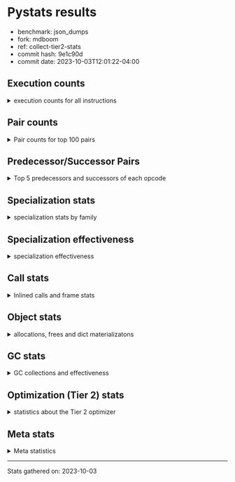
# Pystats results

- benchmark: json_dumps
- fork: mdboom
- ref: collect-tier2-stats
- commit hash: 9e1c90d
- commit date: 2023-10-03T12:01:22-04:00

## Execution counts

<details>
<summary> execution counts for all instructions </summary>

|Name | Count | Self | Cumulative | Miss ratio | 
|---|---:|---:|---:|---:|
| LOAD_FAST | 55,695,560 | 23.4% | 23.4% |  |
| TO_BOOL_BOOL | 19,204,800 | 8.1% | 31.5% |  |
| LOAD_ATTR_INSTANCE_VALUE | 15,363,840 | 6.5% | 37.9% |  |
| POP_JUMP_IF_FALSE | 13,443,420 | 5.6% | 43.5% |  |
| LOAD_GLOBAL_MODULE | 11,523,460 | 4.8% | 48.4% |  |
| LOAD_GLOBAL_BUILTIN | 11,522,940 | 4.8% | 53.2% |  |
| STORE_FAST | 9,603,380 | 4.0% | 57.3% |  |
| LOAD_CONST | 9,602,460 | 4.0% | 61.3% |  |
| POP_JUMP_IF_NOT_NONE | 9,602,400 | 4.0% | 65.3% |  |
| POP_JUMP_IF_TRUE | 7,681,920 | 3.2% | 68.5% |  |
| CALL | 5,763,660 | 2.4% | 71.0% |  |
| RESUME_CHECK | 5,761,980 | 2.4% | 73.4% |  |
| RETURN_VALUE | 5,761,500 | 2.4% | 75.8% |  |
| JUMP_FORWARD | 5,761,440 | 2.4% | 78.2% |  |
| LOAD_ATTR | 3,841,980 | 1.6% | 79.8% |  |
| PUSH_NULL | 3,841,400 | 1.6% | 81.4% |  |
| LOAD_FAST_LOAD_FAST | 3,840,960 | 1.6% | 83.1% |  |
| LOAD_ATTR_NONDESCRIPTOR_WITH_VALUES | 3,840,960 | 1.6% | 84.7% |  |
| LOAD_ATTR_METHOD_WITH_VALUES | 3,840,960 | 1.6% | 86.3% |  |
| CALL_ISINSTANCE | 3,840,960 | 1.6% | 87.9% |  |
| BUILD_TUPLE | 3,840,960 | 1.6% | 89.5% |  |
| ENTER_EXECUTOR | 1,922,720 | 0.8% | 90.3% |  |
| POP_TOP | 1,921,020 | 0.8% | 91.1% |  |
| TO_BOOL | 1,920,960 | 0.8% | 91.9% |  |
| LOAD_ATTR_MODULE | 1,920,580 | 0.8% | 92.7% |  |
| UNARY_NEGATIVE | 1,920,480 | 0.8% | 93.5% |  |
| SET_FUNCTION_ATTRIBUTE | 1,920,480 | 0.8% | 94.4% |  |
| POP_JUMP_IF_NONE | 1,920,480 | 0.8% | 95.2% |  |
| MAKE_FUNCTION | 1,920,480 | 0.8% | 96.0% |  |
| LOAD_ATTR_METHOD_NO_DICT | 1,920,480 | 0.8% | 96.8% |  |
| CALL_PY_EXACT_ARGS | 1,920,480 | 0.8% | 97.6% |  |
| CALL_METHOD_DESCRIPTOR_O | 1,920,480 | 0.8% | 98.4% |  |
| CALL_KW | 1,920,480 | 0.8% | 99.2% |  |
| BUILD_MAP | 1,920,480 | 0.8% | 100.0% |  |
| GET_ITER | 1,020 | 0.0% | 100.0% |  |
| FOR_ITER_RANGE | 700 | 0.0% | 100.0% |  |
| UNPACK_SEQUENCE_TWO_TUPLE | 480 | 0.0% | 100.0% |  |
| STORE_FAST_STORE_FAST | 480 | 0.0% | 100.0% |  |
| RETURN_CONST | 480 | 0.0% | 100.0% |  |
| INTERPRETER_EXIT | 480 | 0.0% | 100.0% |  |
| FOR_ITER_LIST | 480 | 0.0% | 100.0% |  |
| JUMP_BACKWARD | 180 | 0.0% | 100.0% |  |
| LOAD_DEREF | 120 | 0.0% | 100.0% |  |
| LOAD_GLOBAL | 80 | 0.0% | 100.0% |  |
| NOP | 60 | 0.0% | 100.0% |  |
| COPY_FREE_VARS | 60 | 0.0% | 100.0% |  |
| COMPARE_OP_INT | 60 | 0.0% | 100.0% |  |
| CALL_FUNCTION_EX | 60 | 0.0% | 100.0% |  |
| CALL_BUILTIN_CLASS | 60 | 0.0% | 100.0% |  |
| BINARY_OP_SUBTRACT_FLOAT | 60 | 0.0% | 100.0% |  |
| COMPARE_OP | 20 | 0.0% | 100.0% |  |
| BINARY_OP | 20 | 0.0% | 100.0% |  |


</details>

## Pair counts

<details>
<summary> Pair counts for top 100 pairs </summary>

|Pair | Count | Self | Cumulative | 
|---|---:|---:|---:|
| TO_BOOL_BOOL POP_JUMP_IF_FALSE | 13,443,360 | 5.6% | 5.6% |
| LOAD_FAST LOAD_ATTR_INSTANCE_VALUE | 13,443,360 | 5.6% | 11.3% |
| LOAD_FAST TO_BOOL_BOOL | 11,522,880 | 4.8% | 16.1% |
| POP_JUMP_IF_NOT_NONE LOAD_FAST | 7,681,920 | 3.2% | 19.4% |
| POP_JUMP_IF_FALSE LOAD_FAST | 7,681,920 | 3.2% | 22.6% |
| LOAD_FAST POP_JUMP_IF_NOT_NONE | 7,681,920 | 3.2% | 25.8% |
| TO_BOOL_BOOL POP_JUMP_IF_TRUE | 5,761,440 | 2.4% | 28.2% |
| STORE_FAST JUMP_FORWARD | 5,761,440 | 2.4% | 30.6% |
| LOAD_ATTR_INSTANCE_VALUE LOAD_FAST | 5,761,440 | 2.4% | 33.1% |
| JUMP_FORWARD LOAD_FAST | 5,761,440 | 2.4% | 35.5% |
| RESUME_CHECK LOAD_FAST | 3,841,440 | 1.6% | 37.1% |
| PUSH_NULL LOAD_FAST | 3,841,020 | 1.6% | 38.7% |
| LOAD_GLOBAL_BUILTIN LOAD_FAST | 3,841,020 | 1.6% | 40.3% |
| LOAD_FAST LOAD_CONST | 3,841,020 | 1.6% | 41.9% |
| POP_JUMP_IF_TRUE LOAD_FAST | 3,840,960 | 1.6% | 43.5% |
| POP_JUMP_IF_FALSE LOAD_GLOBAL_MODULE | 3,840,960 | 1.6% | 45.2% |
| LOAD_FAST LOAD_GLOBAL_BUILTIN | 3,840,960 | 1.6% | 46.8% |
| LOAD_FAST LOAD_ATTR_NONDESCRIPTOR_WITH_VALUES | 3,840,960 | 1.6% | 48.4% |
| LOAD_ATTR_NONDESCRIPTOR_WITH_VALUES LOAD_FAST | 3,840,960 | 1.6% | 50.0% |
| LOAD_ATTR_METHOD_WITH_VALUES LOAD_FAST | 3,840,960 | 1.6% | 51.6% |
| LOAD_ATTR_INSTANCE_VALUE TO_BOOL_BOOL | 3,840,960 | 1.6% | 53.2% |
| CALL_ISINSTANCE TO_BOOL_BOOL | 3,840,960 | 1.6% | 54.8% |
| STORE_FAST LOAD_FAST | 1,920,920 | 0.8% | 55.6% |
| LOAD_FAST PUSH_NULL | 1,920,800 | 0.8% | 56.4% |
| POP_TOP ENTER_EXECUTOR | 1,920,780 | 0.8% | 57.3% |
| CALL STORE_FAST | 1,920,540 | 0.8% | 58.1% |
| LOAD_ATTR_MODULE PUSH_NULL | 1,920,520 | 0.8% | 58.9% |
| LOAD_FAST CALL | 1,920,500 | 0.8% | 59.7% |
| UNARY_NEGATIVE BUILD_TUPLE | 1,920,480 | 0.8% | 60.5% |
| TO_BOOL POP_JUMP_IF_TRUE | 1,920,480 | 0.8% | 61.3% |
| STORE_FAST LOAD_GLOBAL_BUILTIN | 1,920,480 | 0.8% | 62.1% |
| SET_FUNCTION_ATTRIBUTE STORE_FAST | 1,920,480 | 0.8% | 62.9% |
| RETURN_VALUE STORE_FAST | 1,920,480 | 0.8% | 63.7% |
| RETURN_VALUE RETURN_VALUE | 1,920,480 | 0.8% | 64.5% |
| RETURN_VALUE POP_TOP | 1,920,480 | 0.8% | 65.3% |
| RESUME_CHECK LOAD_GLOBAL_BUILTIN | 1,920,480 | 0.8% | 66.1% |
| POP_JUMP_IF_TRUE LOAD_GLOBAL_MODULE | 1,920,480 | 0.8% | 66.9% |
| POP_JUMP_IF_TRUE LOAD_CONST | 1,920,480 | 0.8% | 67.7% |
| POP_JUMP_IF_NOT_NONE LOAD_GLOBAL_MODULE | 1,920,480 | 0.8% | 68.5% |
| POP_JUMP_IF_NONE LOAD_FAST | 1,920,480 | 0.8% | 69.4% |
| POP_JUMP_IF_FALSE BUILD_MAP | 1,920,480 | 0.8% | 70.2% |
| MAKE_FUNCTION SET_FUNCTION_ATTRIBUTE | 1,920,480 | 0.8% | 71.0% |
| LOAD_GLOBAL_MODULE UNARY_NEGATIVE | 1,920,480 | 0.8% | 71.8% |
| LOAD_GLOBAL_MODULE STORE_FAST | 1,920,480 | 0.8% | 72.6% |
| LOAD_GLOBAL_MODULE POP_JUMP_IF_NONE | 1,920,480 | 0.8% | 73.4% |
| LOAD_GLOBAL_MODULE LOAD_GLOBAL_MODULE | 1,920,480 | 0.8% | 74.2% |
| LOAD_GLOBAL_MODULE LOAD_FAST_LOAD_FAST | 1,920,480 | 0.8% | 75.0% |
| LOAD_GLOBAL_MODULE LOAD_ATTR_METHOD_WITH_VALUES | 1,920,480 | 0.8% | 75.8% |
| LOAD_GLOBAL_BUILTIN LOAD_GLOBAL_BUILTIN | 1,920,480 | 0.8% | 76.6% |
| LOAD_GLOBAL_BUILTIN LOAD_ATTR | 1,920,480 | 0.8% | 77.4% |
| LOAD_GLOBAL_BUILTIN CALL_ISINSTANCE | 1,920,480 | 0.8% | 78.2% |
| LOAD_GLOBAL_BUILTIN BUILD_TUPLE | 1,920,480 | 0.8% | 79.0% |
| LOAD_FAST_LOAD_FAST LOAD_ATTR_INSTANCE_VALUE | 1,920,480 | 0.8% | 79.8% |
| LOAD_FAST_LOAD_FAST LOAD_ATTR | 1,920,480 | 0.8% | 80.6% |
| LOAD_FAST TO_BOOL | 1,920,480 | 0.8% | 81.4% |
| LOAD_FAST LOAD_ATTR_METHOD_WITH_VALUES | 1,920,480 | 0.8% | 82.3% |
| LOAD_FAST CALL_PY_EXACT_ARGS | 1,920,480 | 0.8% | 83.1% |
| LOAD_FAST CALL_METHOD_DESCRIPTOR_O | 1,920,480 | 0.8% | 83.9% |
| LOAD_CONST MAKE_FUNCTION | 1,920,480 | 0.8% | 84.7% |
| LOAD_CONST LOAD_CONST | 1,920,480 | 0.8% | 85.5% |
| LOAD_CONST LOAD_ATTR_METHOD_NO_DICT | 1,920,480 | 0.8% | 86.3% |
| LOAD_CONST CALL_KW | 1,920,480 | 0.8% | 87.1% |
| LOAD_CONST CALL | 1,920,480 | 0.8% | 87.9% |
| LOAD_ATTR_METHOD_NO_DICT LOAD_FAST | 1,920,480 | 0.8% | 88.7% |
| LOAD_ATTR_INSTANCE_VALUE POP_JUMP_IF_NOT_NONE | 1,920,480 | 0.8% | 89.5% |
| LOAD_ATTR_INSTANCE_VALUE LOAD_GLOBAL_BUILTIN | 1,920,480 | 0.8% | 90.3% |
| LOAD_ATTR_INSTANCE_VALUE CALL | 1,920,480 | 0.8% | 91.1% |
| LOAD_ATTR LOAD_GLOBAL_MODULE | 1,920,480 | 0.8% | 91.9% |
| LOAD_ATTR LOAD_FAST_LOAD_FAST | 1,920,480 | 0.8% | 92.7% |
| CALL_PY_EXACT_ARGS RESUME_CHECK | 1,920,480 | 0.8% | 93.5% |
| CALL_METHOD_DESCRIPTOR_O RETURN_VALUE | 1,920,480 | 0.8% | 94.3% |
| CALL_KW RESUME_CHECK | 1,920,480 | 0.8% | 95.2% |
| CALL RETURN_VALUE | 1,920,480 | 0.8% | 96.0% |
| CALL RESUME_CHECK | 1,920,480 | 0.8% | 96.8% |
| BUILD_TUPLE LOAD_CONST | 1,920,480 | 0.8% | 97.6% |
| BUILD_TUPLE CALL_ISINSTANCE | 1,920,480 | 0.8% | 98.4% |
| BUILD_MAP STORE_FAST | 1,920,480 | 0.8% | 99.2% |
| ENTER_EXECUTOR LOAD_ATTR_MODULE | 1,920,000 | 0.8% | 100.0% |
| ENTER_EXECUTOR ENTER_EXECUTOR | 1,920 | 0.0% | 100.0% |
| CALL CALL | 1,540 | 0.0% | 100.0% |
| LOAD_FAST GET_ITER | 1,020 | 0.0% | 100.0% |
| LOAD_ATTR LOAD_ATTR | 960 | 0.0% | 100.0% |
| FOR_ITER_RANGE STORE_FAST | 680 | 0.0% | 100.0% |
| LOAD_GLOBAL_MODULE LOAD_ATTR_MODULE | 540 | 0.0% | 100.0% |
| GET_ITER FOR_ITER_RANGE | 540 | 0.0% | 100.0% |
| CALL POP_TOP | 540 | 0.0% | 100.0% |
| UNPACK_SEQUENCE_TWO_TUPLE STORE_FAST_STORE_FAST | 480 | 0.0% | 100.0% |
| TO_BOOL TO_BOOL | 480 | 0.0% | 100.0% |
| STORE_FAST_STORE_FAST LOAD_FAST | 480 | 0.0% | 100.0% |
| STORE_FAST LOAD_GLOBAL_MODULE | 480 | 0.0% | 100.0% |
| RETURN_CONST INTERPRETER_EXIT | 480 | 0.0% | 100.0% |
| GET_ITER FOR_ITER_LIST | 480 | 0.0% | 100.0% |
| FOR_ITER_LIST UNPACK_SEQUENCE_TWO_TUPLE | 480 | 0.0% | 100.0% |
| ENTER_EXECUTOR RETURN_CONST | 480 | 0.0% | 100.0% |
| CACHE RESUME_CHECK | 480 | 0.0% | 100.0% |
| PUSH_NULL CALL | 380 | 0.0% | 100.0% |
| ENTER_EXECUTOR CALL | 280 | 0.0% | 100.0% |
| POP_TOP JUMP_BACKWARD | 180 | 0.0% | 100.0% |
| JUMP_BACKWARD FOR_ITER_RANGE | 160 | 0.0% | 100.0% |
| STORE_FAST LOAD_DEREF | 60 | 0.0% | 100.0% |


</details>

## Predecessor/Successor Pairs

<details>
<summary> Top 5 predecessors and successors of each opcode </summary>

### CACHE

<details>
<summary> Successors and predecessors for CACHE </summary>

|Predecessors | Count | Percentage | 
|---|---:|---:|

|Successors | Count | Percentage | 
|---|---:|---:|
| RESUME_CHECK | 480 | 100.0% |


</details>

### GET_ITER

<details>
<summary> Successors and predecessors for GET_ITER </summary>

|Predecessors | Count | Percentage | 
|---|---:|---:|
| LOAD_FAST | 1,020 | 100.0% |

|Successors | Count | Percentage | 
|---|---:|---:|
| FOR_ITER_RANGE | 540 | 52.9% |
| FOR_ITER_LIST | 480 | 47.1% |


</details>

### INTERPRETER_EXIT

<details>
<summary> Successors and predecessors for INTERPRETER_EXIT </summary>

|Predecessors | Count | Percentage | 
|---|---:|---:|
| RETURN_CONST | 480 | 100.0% |

|Successors | Count | Percentage | 
|---|---:|---:|


</details>

### MAKE_FUNCTION

<details>
<summary> Successors and predecessors for MAKE_FUNCTION </summary>

|Predecessors | Count | Percentage | 
|---|---:|---:|
| LOAD_CONST | 1,920,480 | 100.0% |

|Successors | Count | Percentage | 
|---|---:|---:|
| SET_FUNCTION_ATTRIBUTE | 1,920,480 | 100.0% |


</details>

### NOP

<details>
<summary> Successors and predecessors for NOP </summary>

|Predecessors | Count | Percentage | 
|---|---:|---:|
| POP_TOP | 60 | 100.0% |

|Successors | Count | Percentage | 
|---|---:|---:|
| LOAD_DEREF | 60 | 100.0% |


</details>

### POP_TOP

<details>
<summary> Successors and predecessors for POP_TOP </summary>

|Predecessors | Count | Percentage | 
|---|---:|---:|
| RETURN_VALUE | 1,920,480 | 100.0% |
| CALL | 540 | 0.0% |

|Successors | Count | Percentage | 
|---|---:|---:|
| ENTER_EXECUTOR | 1,920,780 | 100.0% |
| JUMP_BACKWARD | 180 | 0.0% |
| NOP | 60 | 0.0% |


</details>

### PUSH_NULL

<details>
<summary> Successors and predecessors for PUSH_NULL </summary>

|Predecessors | Count | Percentage | 
|---|---:|---:|
| LOAD_FAST | 1,920,800 | 50.0% |
| LOAD_ATTR_MODULE | 1,920,520 | 50.0% |
| LOAD_DEREF | 60 | 0.0% |
| LOAD_ATTR | 20 | 0.0% |

|Successors | Count | Percentage | 
|---|---:|---:|
| LOAD_FAST | 3,841,020 | 100.0% |
| CALL | 380 | 0.0% |


</details>

### RETURN_VALUE

<details>
<summary> Successors and predecessors for RETURN_VALUE </summary>

|Predecessors | Count | Percentage | 
|---|---:|---:|
| RETURN_VALUE | 1,920,480 | 33.3% |
| CALL_METHOD_DESCRIPTOR_O | 1,920,480 | 33.3% |
| CALL | 1,920,480 | 33.3% |
| LOAD_FAST | 60 | 0.0% |

|Successors | Count | Percentage | 
|---|---:|---:|
| STORE_FAST | 1,920,480 | 33.3% |
| RETURN_VALUE | 1,920,480 | 33.3% |
| POP_TOP | 1,920,480 | 33.3% |
| LOAD_GLOBAL | 40 | 0.0% |
| LOAD_GLOBAL_MODULE | 20 | 0.0% |


</details>

### TO_BOOL

<details>
<summary> Successors and predecessors for TO_BOOL </summary>

|Predecessors | Count | Percentage | 
|---|---:|---:|
| LOAD_FAST | 1,920,480 | 100.0% |
| TO_BOOL | 480 | 0.0% |

|Successors | Count | Percentage | 
|---|---:|---:|
| POP_JUMP_IF_TRUE | 1,920,480 | 100.0% |
| TO_BOOL | 480 | 0.0% |


</details>

### UNARY_NEGATIVE

<details>
<summary> Successors and predecessors for UNARY_NEGATIVE </summary>

|Predecessors | Count | Percentage | 
|---|---:|---:|
| LOAD_GLOBAL_MODULE | 1,920,480 | 100.0% |

|Successors | Count | Percentage | 
|---|---:|---:|
| BUILD_TUPLE | 1,920,480 | 100.0% |


</details>

### BINARY_OP

<details>
<summary> Successors and predecessors for BINARY_OP </summary>

|Predecessors | Count | Percentage | 
|---|---:|---:|
| LOAD_FAST | 20 | 100.0% |

|Successors | Count | Percentage | 
|---|---:|---:|
| BINARY_OP_SUBTRACT_FLOAT | 20 | 100.0% |


</details>

### BUILD_MAP

<details>
<summary> Successors and predecessors for BUILD_MAP </summary>

|Predecessors | Count | Percentage | 
|---|---:|---:|
| POP_JUMP_IF_FALSE | 1,920,480 | 100.0% |

|Successors | Count | Percentage | 
|---|---:|---:|
| STORE_FAST | 1,920,480 | 100.0% |


</details>

### BUILD_TUPLE

<details>
<summary> Successors and predecessors for BUILD_TUPLE </summary>

|Predecessors | Count | Percentage | 
|---|---:|---:|
| UNARY_NEGATIVE | 1,920,480 | 50.0% |
| LOAD_GLOBAL_BUILTIN | 1,920,480 | 50.0% |

|Successors | Count | Percentage | 
|---|---:|---:|
| LOAD_CONST | 1,920,480 | 50.0% |
| CALL_ISINSTANCE | 1,920,480 | 50.0% |


</details>

### CALL

<details>
<summary> Successors and predecessors for CALL </summary>

|Predecessors | Count | Percentage | 
|---|---:|---:|
| LOAD_FAST | 1,920,500 | 33.3% |
| LOAD_CONST | 1,920,480 | 33.3% |
| LOAD_ATTR_INSTANCE_VALUE | 1,920,480 | 33.3% |
| CALL | 1,540 | 0.0% |
| PUSH_NULL | 380 | 0.0% |

|Successors | Count | Percentage | 
|---|---:|---:|
| STORE_FAST | 1,920,540 | 33.3% |
| RETURN_VALUE | 1,920,480 | 33.3% |
| RESUME_CHECK | 1,920,480 | 33.3% |
| CALL | 1,540 | 0.0% |
| POP_TOP | 540 | 0.0% |


</details>

### CALL_FUNCTION_EX

<details>
<summary> Successors and predecessors for CALL_FUNCTION_EX </summary>

|Predecessors | Count | Percentage | 
|---|---:|---:|
| LOAD_FAST | 60 | 100.0% |

|Successors | Count | Percentage | 
|---|---:|---:|
| COPY_FREE_VARS | 60 | 100.0% |


</details>

### CALL_KW

<details>
<summary> Successors and predecessors for CALL_KW </summary>

|Predecessors | Count | Percentage | 
|---|---:|---:|
| LOAD_CONST | 1,920,480 | 100.0% |

|Successors | Count | Percentage | 
|---|---:|---:|
| RESUME_CHECK | 1,920,480 | 100.0% |


</details>

### COMPARE_OP

<details>
<summary> Successors and predecessors for COMPARE_OP </summary>

|Predecessors | Count | Percentage | 
|---|---:|---:|
| LOAD_CONST | 20 | 100.0% |

|Successors | Count | Percentage | 
|---|---:|---:|
| COMPARE_OP_INT | 20 | 100.0% |


</details>

### COPY_FREE_VARS

<details>
<summary> Successors and predecessors for COPY_FREE_VARS </summary>

|Predecessors | Count | Percentage | 
|---|---:|---:|
| CALL_FUNCTION_EX | 60 | 100.0% |

|Successors | Count | Percentage | 
|---|---:|---:|
| RESUME_CHECK | 60 | 100.0% |


</details>

### ENTER_EXECUTOR

<details>
<summary> Successors and predecessors for ENTER_EXECUTOR </summary>

|Predecessors | Count | Percentage | 
|---|---:|---:|
| POP_TOP | 1,920,780 | 99.9% |
| ENTER_EXECUTOR | 1,920 | 0.1% |
| JUMP_BACKWARD | 20 | 0.0% |

|Successors | Count | Percentage | 
|---|---:|---:|
| LOAD_ATTR_MODULE | 1,920,000 | 99.9% |
| ENTER_EXECUTOR | 1,920 | 0.1% |
| RETURN_CONST | 480 | 0.0% |
| CALL | 280 | 0.0% |
| LOAD_FAST | 40 | 0.0% |


</details>

### JUMP_BACKWARD

<details>
<summary> Successors and predecessors for JUMP_BACKWARD </summary>

|Predecessors | Count | Percentage | 
|---|---:|---:|
| POP_TOP | 180 | 100.0% |

|Successors | Count | Percentage | 
|---|---:|---:|
| FOR_ITER_RANGE | 160 | 88.9% |
| ENTER_EXECUTOR | 20 | 11.1% |


</details>

### JUMP_FORWARD

<details>
<summary> Successors and predecessors for JUMP_FORWARD </summary>

|Predecessors | Count | Percentage | 
|---|---:|---:|
| STORE_FAST | 5,761,440 | 100.0% |

|Successors | Count | Percentage | 
|---|---:|---:|
| LOAD_FAST | 5,761,440 | 100.0% |


</details>

### LOAD_ATTR

<details>
<summary> Successors and predecessors for LOAD_ATTR </summary>

|Predecessors | Count | Percentage | 
|---|---:|---:|
| LOAD_GLOBAL_BUILTIN | 1,920,480 | 50.0% |
| LOAD_FAST_LOAD_FAST | 1,920,480 | 50.0% |
| LOAD_ATTR | 960 | 0.0% |
| LOAD_GLOBAL_MODULE | 40 | 0.0% |
| LOAD_GLOBAL | 20 | 0.0% |

|Successors | Count | Percentage | 
|---|---:|---:|
| LOAD_GLOBAL_MODULE | 1,920,480 | 50.0% |
| LOAD_FAST_LOAD_FAST | 1,920,480 | 50.0% |
| LOAD_ATTR | 960 | 0.0% |
| LOAD_ATTR_MODULE | 40 | 0.0% |
| PUSH_NULL | 20 | 0.0% |


</details>

### LOAD_CONST

<details>
<summary> Successors and predecessors for LOAD_CONST </summary>

|Predecessors | Count | Percentage | 
|---|---:|---:|
| LOAD_FAST | 3,841,020 | 40.0% |
| POP_JUMP_IF_TRUE | 1,920,480 | 20.0% |
| LOAD_CONST | 1,920,480 | 20.0% |
| BUILD_TUPLE | 1,920,480 | 20.0% |

|Successors | Count | Percentage | 
|---|---:|---:|
| MAKE_FUNCTION | 1,920,480 | 20.0% |
| LOAD_CONST | 1,920,480 | 20.0% |
| LOAD_ATTR_METHOD_NO_DICT | 1,920,480 | 20.0% |
| CALL_KW | 1,920,480 | 20.0% |
| CALL | 1,920,480 | 20.0% |


</details>

### LOAD_DEREF

<details>
<summary> Successors and predecessors for LOAD_DEREF </summary>

|Predecessors | Count | Percentage | 
|---|---:|---:|
| STORE_FAST | 60 | 50.0% |
| NOP | 60 | 50.0% |

|Successors | Count | Percentage | 
|---|---:|---:|
| STORE_FAST | 60 | 50.0% |
| PUSH_NULL | 60 | 50.0% |


</details>

### LOAD_FAST

<details>
<summary> Successors and predecessors for LOAD_FAST </summary>

|Predecessors | Count | Percentage | 
|---|---:|---:|
| POP_JUMP_IF_NOT_NONE | 7,681,920 | 13.8% |
| POP_JUMP_IF_FALSE | 7,681,920 | 13.8% |
| LOAD_ATTR_INSTANCE_VALUE | 5,761,440 | 10.3% |
| JUMP_FORWARD | 5,761,440 | 10.3% |
| RESUME_CHECK | 3,841,440 | 6.9% |

|Successors | Count | Percentage | 
|---|---:|---:|
| LOAD_ATTR_INSTANCE_VALUE | 13,443,360 | 24.1% |
| TO_BOOL_BOOL | 11,522,880 | 20.7% |
| POP_JUMP_IF_NOT_NONE | 7,681,920 | 13.8% |
| LOAD_CONST | 3,841,020 | 6.9% |
| LOAD_GLOBAL_BUILTIN | 3,840,960 | 6.9% |


</details>

### LOAD_FAST_LOAD_FAST

<details>
<summary> Successors and predecessors for LOAD_FAST_LOAD_FAST </summary>

|Predecessors | Count | Percentage | 
|---|---:|---:|
| LOAD_GLOBAL_MODULE | 1,920,480 | 50.0% |
| LOAD_ATTR | 1,920,480 | 50.0% |

|Successors | Count | Percentage | 
|---|---:|---:|
| LOAD_ATTR_INSTANCE_VALUE | 1,920,480 | 50.0% |
| LOAD_ATTR | 1,920,480 | 50.0% |


</details>

### LOAD_GLOBAL

<details>
<summary> Successors and predecessors for LOAD_GLOBAL </summary>

|Predecessors | Count | Percentage | 
|---|---:|---:|
| RETURN_VALUE | 40 | 50.0% |
| RESUME_CHECK | 20 | 25.0% |
| POP_JUMP_IF_FALSE | 20 | 25.0% |

|Successors | Count | Percentage | 
|---|---:|---:|
| LOAD_GLOBAL_MODULE | 40 | 50.0% |
| LOAD_GLOBAL_BUILTIN | 20 | 25.0% |
| LOAD_ATTR | 20 | 25.0% |


</details>

### POP_JUMP_IF_FALSE

<details>
<summary> Successors and predecessors for POP_JUMP_IF_FALSE </summary>

|Predecessors | Count | Percentage | 
|---|---:|---:|
| TO_BOOL_BOOL | 13,443,360 | 100.0% |
| COMPARE_OP_INT | 60 | 0.0% |

|Successors | Count | Percentage | 
|---|---:|---:|
| LOAD_FAST | 7,681,920 | 57.1% |
| LOAD_GLOBAL_MODULE | 3,840,960 | 28.6% |
| BUILD_MAP | 1,920,480 | 14.3% |
| LOAD_GLOBAL_BUILTIN | 40 | 0.0% |
| LOAD_GLOBAL | 20 | 0.0% |


</details>

### POP_JUMP_IF_NONE

<details>
<summary> Successors and predecessors for POP_JUMP_IF_NONE </summary>

|Predecessors | Count | Percentage | 
|---|---:|---:|
| LOAD_GLOBAL_MODULE | 1,920,480 | 100.0% |

|Successors | Count | Percentage | 
|---|---:|---:|
| LOAD_FAST | 1,920,480 | 100.0% |


</details>

### POP_JUMP_IF_NOT_NONE

<details>
<summary> Successors and predecessors for POP_JUMP_IF_NOT_NONE </summary>

|Predecessors | Count | Percentage | 
|---|---:|---:|
| LOAD_FAST | 7,681,920 | 80.0% |
| LOAD_ATTR_INSTANCE_VALUE | 1,920,480 | 20.0% |

|Successors | Count | Percentage | 
|---|---:|---:|
| LOAD_FAST | 7,681,920 | 80.0% |
| LOAD_GLOBAL_MODULE | 1,920,480 | 20.0% |


</details>

### POP_JUMP_IF_TRUE

<details>
<summary> Successors and predecessors for POP_JUMP_IF_TRUE </summary>

|Predecessors | Count | Percentage | 
|---|---:|---:|
| TO_BOOL_BOOL | 5,761,440 | 75.0% |
| TO_BOOL | 1,920,480 | 25.0% |

|Successors | Count | Percentage | 
|---|---:|---:|
| LOAD_FAST | 3,840,960 | 50.0% |
| LOAD_GLOBAL_MODULE | 1,920,480 | 25.0% |
| LOAD_CONST | 1,920,480 | 25.0% |


</details>

### RETURN_CONST

<details>
<summary> Successors and predecessors for RETURN_CONST </summary>

|Predecessors | Count | Percentage | 
|---|---:|---:|
| ENTER_EXECUTOR | 480 | 100.0% |

|Successors | Count | Percentage | 
|---|---:|---:|
| INTERPRETER_EXIT | 480 | 100.0% |


</details>

### SET_FUNCTION_ATTRIBUTE

<details>
<summary> Successors and predecessors for SET_FUNCTION_ATTRIBUTE </summary>

|Predecessors | Count | Percentage | 
|---|---:|---:|
| MAKE_FUNCTION | 1,920,480 | 100.0% |

|Successors | Count | Percentage | 
|---|---:|---:|
| STORE_FAST | 1,920,480 | 100.0% |


</details>

### STORE_FAST

<details>
<summary> Successors and predecessors for STORE_FAST </summary>

|Predecessors | Count | Percentage | 
|---|---:|---:|
| CALL | 1,920,540 | 20.0% |
| SET_FUNCTION_ATTRIBUTE | 1,920,480 | 20.0% |
| RETURN_VALUE | 1,920,480 | 20.0% |
| LOAD_GLOBAL_MODULE | 1,920,480 | 20.0% |
| BUILD_MAP | 1,920,480 | 20.0% |

|Successors | Count | Percentage | 
|---|---:|---:|
| JUMP_FORWARD | 5,761,440 | 60.0% |
| LOAD_FAST | 1,920,920 | 20.0% |
| LOAD_GLOBAL_BUILTIN | 1,920,480 | 20.0% |
| LOAD_GLOBAL_MODULE | 480 | 0.0% |
| LOAD_DEREF | 60 | 0.0% |


</details>

### STORE_FAST_STORE_FAST

<details>
<summary> Successors and predecessors for STORE_FAST_STORE_FAST </summary>

|Predecessors | Count | Percentage | 
|---|---:|---:|
| UNPACK_SEQUENCE_TWO_TUPLE | 480 | 100.0% |

|Successors | Count | Percentage | 
|---|---:|---:|
| LOAD_FAST | 480 | 100.0% |


</details>

### BINARY_OP_SUBTRACT_FLOAT

<details>
<summary> Successors and predecessors for BINARY_OP_SUBTRACT_FLOAT </summary>

|Predecessors | Count | Percentage | 
|---|---:|---:|
| LOAD_FAST | 40 | 66.7% |
| BINARY_OP | 20 | 33.3% |

|Successors | Count | Percentage | 
|---|---:|---:|
| STORE_FAST | 60 | 100.0% |


</details>

### CALL_BUILTIN_CLASS

<details>
<summary> Successors and predecessors for CALL_BUILTIN_CLASS </summary>

|Predecessors | Count | Percentage | 
|---|---:|---:|
| LOAD_FAST | 40 | 66.7% |
| CALL | 20 | 33.3% |

|Successors | Count | Percentage | 
|---|---:|---:|
| STORE_FAST | 60 | 100.0% |


</details>

### CALL_ISINSTANCE

<details>
<summary> Successors and predecessors for CALL_ISINSTANCE </summary>

|Predecessors | Count | Percentage | 
|---|---:|---:|
| LOAD_GLOBAL_BUILTIN | 1,920,480 | 50.0% |
| BUILD_TUPLE | 1,920,480 | 50.0% |

|Successors | Count | Percentage | 
|---|---:|---:|
| TO_BOOL_BOOL | 3,840,960 | 100.0% |


</details>

### CALL_METHOD_DESCRIPTOR_O

<details>
<summary> Successors and predecessors for CALL_METHOD_DESCRIPTOR_O </summary>

|Predecessors | Count | Percentage | 
|---|---:|---:|
| LOAD_FAST | 1,920,480 | 100.0% |

|Successors | Count | Percentage | 
|---|---:|---:|
| RETURN_VALUE | 1,920,480 | 100.0% |


</details>

### CALL_PY_EXACT_ARGS

<details>
<summary> Successors and predecessors for CALL_PY_EXACT_ARGS </summary>

|Predecessors | Count | Percentage | 
|---|---:|---:|
| LOAD_FAST | 1,920,480 | 100.0% |

|Successors | Count | Percentage | 
|---|---:|---:|
| RESUME_CHECK | 1,920,480 | 100.0% |


</details>

### COMPARE_OP_INT

<details>
<summary> Successors and predecessors for COMPARE_OP_INT </summary>

|Predecessors | Count | Percentage | 
|---|---:|---:|
| LOAD_CONST | 40 | 66.7% |
| COMPARE_OP | 20 | 33.3% |

|Successors | Count | Percentage | 
|---|---:|---:|
| POP_JUMP_IF_FALSE | 60 | 100.0% |


</details>

### FOR_ITER_LIST

<details>
<summary> Successors and predecessors for FOR_ITER_LIST </summary>

|Predecessors | Count | Percentage | 
|---|---:|---:|
| GET_ITER | 480 | 100.0% |

|Successors | Count | Percentage | 
|---|---:|---:|
| UNPACK_SEQUENCE_TWO_TUPLE | 480 | 100.0% |


</details>

### FOR_ITER_RANGE

<details>
<summary> Successors and predecessors for FOR_ITER_RANGE </summary>

|Predecessors | Count | Percentage | 
|---|---:|---:|
| GET_ITER | 540 | 77.1% |
| JUMP_BACKWARD | 160 | 22.9% |

|Successors | Count | Percentage | 
|---|---:|---:|
| STORE_FAST | 680 | 97.1% |
| LOAD_FAST | 20 | 2.9% |


</details>

### LOAD_ATTR_INSTANCE_VALUE

<details>
<summary> Successors and predecessors for LOAD_ATTR_INSTANCE_VALUE </summary>

|Predecessors | Count | Percentage | 
|---|---:|---:|
| LOAD_FAST | 13,443,360 | 87.5% |
| LOAD_FAST_LOAD_FAST | 1,920,480 | 12.5% |

|Successors | Count | Percentage | 
|---|---:|---:|
| LOAD_FAST | 5,761,440 | 37.5% |
| TO_BOOL_BOOL | 3,840,960 | 25.0% |
| POP_JUMP_IF_NOT_NONE | 1,920,480 | 12.5% |
| LOAD_GLOBAL_BUILTIN | 1,920,480 | 12.5% |
| CALL | 1,920,480 | 12.5% |


</details>

### LOAD_ATTR_METHOD_NO_DICT

<details>
<summary> Successors and predecessors for LOAD_ATTR_METHOD_NO_DICT </summary>

|Predecessors | Count | Percentage | 
|---|---:|---:|
| LOAD_CONST | 1,920,480 | 100.0% |

|Successors | Count | Percentage | 
|---|---:|---:|
| LOAD_FAST | 1,920,480 | 100.0% |


</details>

### LOAD_ATTR_METHOD_WITH_VALUES

<details>
<summary> Successors and predecessors for LOAD_ATTR_METHOD_WITH_VALUES </summary>

|Predecessors | Count | Percentage | 
|---|---:|---:|
| LOAD_GLOBAL_MODULE | 1,920,480 | 50.0% |
| LOAD_FAST | 1,920,480 | 50.0% |

|Successors | Count | Percentage | 
|---|---:|---:|
| LOAD_FAST | 3,840,960 | 100.0% |


</details>

### LOAD_ATTR_MODULE

<details>
<summary> Successors and predecessors for LOAD_ATTR_MODULE </summary>

|Predecessors | Count | Percentage | 
|---|---:|---:|
| ENTER_EXECUTOR | 1,920,000 | 100.0% |
| LOAD_GLOBAL_MODULE | 540 | 0.0% |
| LOAD_ATTR | 40 | 0.0% |

|Successors | Count | Percentage | 
|---|---:|---:|
| PUSH_NULL | 1,920,520 | 100.0% |
| STORE_FAST | 60 | 0.0% |


</details>

### LOAD_ATTR_NONDESCRIPTOR_WITH_VALUES

<details>
<summary> Successors and predecessors for LOAD_ATTR_NONDESCRIPTOR_WITH_VALUES </summary>

|Predecessors | Count | Percentage | 
|---|---:|---:|
| LOAD_FAST | 3,840,960 | 100.0% |

|Successors | Count | Percentage | 
|---|---:|---:|
| LOAD_FAST | 3,840,960 | 100.0% |


</details>

### LOAD_GLOBAL_BUILTIN

<details>
<summary> Successors and predecessors for LOAD_GLOBAL_BUILTIN </summary>

|Predecessors | Count | Percentage | 
|---|---:|---:|
| LOAD_FAST | 3,840,960 | 33.3% |
| STORE_FAST | 1,920,480 | 16.7% |
| RESUME_CHECK | 1,920,480 | 16.7% |
| LOAD_GLOBAL_BUILTIN | 1,920,480 | 16.7% |
| LOAD_ATTR_INSTANCE_VALUE | 1,920,480 | 16.7% |

|Successors | Count | Percentage | 
|---|---:|---:|
| LOAD_FAST | 3,841,020 | 33.3% |
| LOAD_GLOBAL_BUILTIN | 1,920,480 | 16.7% |
| LOAD_ATTR | 1,920,480 | 16.7% |
| CALL_ISINSTANCE | 1,920,480 | 16.7% |
| BUILD_TUPLE | 1,920,480 | 16.7% |


</details>

### LOAD_GLOBAL_MODULE

<details>
<summary> Successors and predecessors for LOAD_GLOBAL_MODULE </summary>

|Predecessors | Count | Percentage | 
|---|---:|---:|
| POP_JUMP_IF_FALSE | 3,840,960 | 33.3% |
| POP_JUMP_IF_TRUE | 1,920,480 | 16.7% |
| POP_JUMP_IF_NOT_NONE | 1,920,480 | 16.7% |
| LOAD_GLOBAL_MODULE | 1,920,480 | 16.7% |
| LOAD_ATTR | 1,920,480 | 16.7% |

|Successors | Count | Percentage | 
|---|---:|---:|
| UNARY_NEGATIVE | 1,920,480 | 16.7% |
| STORE_FAST | 1,920,480 | 16.7% |
| POP_JUMP_IF_NONE | 1,920,480 | 16.7% |
| LOAD_GLOBAL_MODULE | 1,920,480 | 16.7% |
| LOAD_FAST_LOAD_FAST | 1,920,480 | 16.7% |


</details>

### RESUME_CHECK

<details>
<summary> Successors and predecessors for RESUME_CHECK </summary>

|Predecessors | Count | Percentage | 
|---|---:|---:|
| CALL_PY_EXACT_ARGS | 1,920,480 | 33.3% |
| CALL_KW | 1,920,480 | 33.3% |
| CALL | 1,920,480 | 33.3% |
| CACHE | 480 | 0.0% |
| COPY_FREE_VARS | 60 | 0.0% |

|Successors | Count | Percentage | 
|---|---:|---:|
| LOAD_FAST | 3,841,440 | 66.7% |
| LOAD_GLOBAL_BUILTIN | 1,920,480 | 33.3% |
| LOAD_GLOBAL_MODULE | 40 | 0.0% |
| LOAD_GLOBAL | 20 | 0.0% |


</details>

### TO_BOOL_BOOL

<details>
<summary> Successors and predecessors for TO_BOOL_BOOL </summary>

|Predecessors | Count | Percentage | 
|---|---:|---:|
| LOAD_FAST | 11,522,880 | 60.0% |
| LOAD_ATTR_INSTANCE_VALUE | 3,840,960 | 20.0% |
| CALL_ISINSTANCE | 3,840,960 | 20.0% |

|Successors | Count | Percentage | 
|---|---:|---:|
| POP_JUMP_IF_FALSE | 13,443,360 | 70.0% |
| POP_JUMP_IF_TRUE | 5,761,440 | 30.0% |


</details>

### UNPACK_SEQUENCE_TWO_TUPLE

<details>
<summary> Successors and predecessors for UNPACK_SEQUENCE_TWO_TUPLE </summary>

|Predecessors | Count | Percentage | 
|---|---:|---:|
| FOR_ITER_LIST | 480 | 100.0% |

|Successors | Count | Percentage | 
|---|---:|---:|
| STORE_FAST_STORE_FAST | 480 | 100.0% |


</details>


</details>

## Specialization stats

<details>
<summary> specialization stats by family </summary>

### TO_BOOL

<details>
<summary> specialization stats for TO_BOOL family </summary>

|Kind | Count | Ratio | 
|---|---|---|
| specialization.deferred |      1920480 | 9.1% |
|          hit |     19204800 | 90.9% |

#### Specialization attempts

| | Count | Ratio | 
|---|---:|---:|
| Success | 0 | 0.0% |
| Failure | 480 | 100.0% |

|Failure kind | Count | Ratio | 
|---|---:|---:|
| dict | 480 | 100.0% |


</details>

### BINARY_OP

<details>
<summary> specialization stats for BINARY_OP family </summary>

|Kind | Count | Ratio | 
|---|---|---|
|          hit |           60 | 75.0% |

#### Specialization attempts

| | Count | Ratio | 
|---|---:|---:|
| Success | 20 | 100.0% |
| Failure | 0 | 0.0% |

|Failure kind | Count | Ratio | 
|---|---:|---:|


</details>

### CALL

<details>
<summary> specialization stats for CALL family </summary>

|Kind | Count | Ratio | 
|---|---|---|
| specialization.deferred |      5762100 | 42.9% |
|          hit |      7681980 | 57.1% |

#### Specialization attempts

| | Count | Ratio | 
|---|---:|---:|
| Success | 20 | 1.3% |
| Failure | 1,540 | 98.7% |

|Failure kind | Count | Ratio | 
|---|---:|---:|
| other | 520 | 33.8% |
| class mutable | 480 | 31.2% |
| code complex parameters | 480 | 31.2% |
| cfunc noargs | 60 | 3.9% |


</details>

### COMPARE_OP

<details>
<summary> specialization stats for COMPARE_OP family </summary>

|Kind | Count | Ratio | 
|---|---|---|
|          hit |           60 | 75.0% |

#### Specialization attempts

| | Count | Ratio | 
|---|---:|---:|
| Success | 20 | 100.0% |
| Failure | 0 | 0.0% |

|Failure kind | Count | Ratio | 
|---|---:|---:|


</details>

### FOR_ITER

<details>
<summary> specialization stats for FOR_ITER family </summary>

|Kind | Count | Ratio | 
|---|---|---|
|          hit |         1180 | 100.0% |


</details>

### JUMP_BACKWARD

<details>
<summary> specialization stats for JUMP_BACKWARD family </summary>

|Kind | Count | Ratio | 
|---|---|---|


</details>

### LOAD_ATTR

<details>
<summary> specialization stats for LOAD_ATTR family </summary>

|Kind | Count | Ratio | 
|---|---|---|
| specialization.deferred |      3840980 | 12.5% |
|          hit |     26886820 | 87.5% |

#### Specialization attempts

| | Count | Ratio | 
|---|---:|---:|
| Success | 40 | 4.0% |
| Failure | 960 | 96.0% |

|Failure kind | Count | Ratio | 
|---|---:|---:|
| metaclass attribute | 480 | 50.0% |
| method | 480 | 50.0% |


</details>

### LOAD_GLOBAL

<details>
<summary> specialization stats for LOAD_GLOBAL family </summary>

|Kind | Count | Ratio | 
|---|---|---|
| specialization.deferred |           20 | 0.0% |
|          hit |     23046400 | 100.0% |

#### Specialization attempts

| | Count | Ratio | 
|---|---:|---:|
| Success | 60 | 100.0% |
| Failure | 0 | 0.0% |

|Failure kind | Count | Ratio | 
|---|---:|---:|


</details>

### POP_JUMP_IF_FALSE

<details>
<summary> specialization stats for POP_JUMP_IF_FALSE family </summary>

|Kind | Count | Ratio | 
|---|---|---|


</details>

### POP_JUMP_IF_NONE

<details>
<summary> specialization stats for POP_JUMP_IF_NONE family </summary>

|Kind | Count | Ratio | 
|---|---|---|


</details>

### POP_JUMP_IF_NOT_NONE

<details>
<summary> specialization stats for POP_JUMP_IF_NOT_NONE family </summary>

|Kind | Count | Ratio | 
|---|---|---|


</details>

### POP_JUMP_IF_TRUE

<details>
<summary> specialization stats for POP_JUMP_IF_TRUE family </summary>

|Kind | Count | Ratio | 
|---|---|---|


</details>

### UNPACK_SEQUENCE

<details>
<summary> specialization stats for UNPACK_SEQUENCE family </summary>

|Kind | Count | Ratio | 
|---|---|---|
|          hit |          480 | 100.0% |


</details>


</details>

## Specialization effectiveness

<details>
<summary> specialization effectiveness </summary>

|Instructions | Count | Ratio | 
|---|---:|---:|
| Basic | 111,396,560 | 46.8% |
| Not specialized | 44,175,120 | 18.5% |
| Specialized | 82,583,760 | 34.7% |

### Deferred by instruction

<details>
<summary> deferred by instruction </summary>

|Name | Count | Ratio | 
|---|---:|---:|
| CALL | 5,762,100 | 50.0% |
| LOAD_ATTR | 3,840,980 | 33.3% |
| TO_BOOL | 1,920,480 | 16.7% |
| LOAD_GLOBAL | 20 | 0.0% |
| UNPACK_SEQUENCE_TWO_TUPLE | 0 | 0.0% |
| UNPACK_SEQUENCE | 0 | 0.0% |
| UNARY_NEGATIVE | 0 | 0.0% |
| TO_BOOL_BOOL | 0 | 0.0% |
| STORE_SUBSCR | 0 | 0.0% |
| STORE_SLICE | 0 | 0.0% |


</details>


</details>

## Call stats

<details>
<summary> Inlined calls and frame stats </summary>

| | Count | Ratio | 
|---|---:|---:|
| Calls to PyEval_EvalDefault | 480 | 0.0% |
| Calls to Python functions inlined | 5,761,500 | 100.0% |
| Calls via PyEval_EvalFrame (total) | 480 | 0.0% |
| Calls via PyEval_EvalFrame (vector) | 480 | 0.0% |
| Calls via PyEval_EvalFrame (generator) | 0 | 0.0% |
| Calls via PyEval_EvalFrame (legacy) | 0 | 0.0% |
| Calls via PyEval_EvalFrame (function vectorcall) | 480 | 0.0% |
| Calls via PyEval_EvalFrame (build class) | 0 | 0.0% |
| Calls via PyEval_EvalFrame (slot) | 0 | 0.0% |
| Calls via PyEval_EvalFrame (function ex) | 60 | 0.0% |
| Calls via PyEval_EvalFrame (api) | 0 | 0.0% |
| Calls via PyEval_EvalFrame (method) | 0 | 0.0% |
| Frames pushed | 5,761,980 | 100.0% |
| Frame objects created | 0 | 0.0% |


</details>

## Object stats

<details>
<summary> allocations, frees and dict materializatons </summary>

| | Count | Ratio | 
|---|---:|---:|
| Allocations from freelist | 15,363,940 | 20.4% |
| Frees to freelist | 15,363,900 |  |
| Allocations | 59,875,840 | 79.6% |
| Allocations to 512 bytes | 59,875,840 | 79.6% |
| Allocations to 4 kbytes | 0 | 0.0% |
| Allocations over 4 kbytes | 0 | 0.0% |
| Frees | 59,875,800 |  |
| New values | 0 |  |
| Interpreter increfs | 82,588,280 | 52.8% |
| Interpreter decrefs | 96,029,360 | 42.0% |
| Increfs | 73,943,860 | 47.2% |
| Decrefs | 132,621,520 | 58.0% |
| Materialize dict (on request) | 0 |  |
| Materialize dict (new key) | 0 |  |
| Materialize dict (too big) | 0 |  |
| Materialize dict (str subclass) | 0 |  |
| Dematerialize dict | 0 |  |
| Method cache hits | 1,920,976 |  |
| Method cache misses | 4 |  |
| Method cache collisions | 4 |  |
| Method cache dunder hits | 7,682,400 |  |
| Method cache dunder misses | 0 |  |


</details>

## GC stats

<details>
<summary> GC collections and effectiveness </summary>

|Generation | Collections | Objects collected | Object visits | 
|---:|---:|---:|---:|
| 0 | 0 | 0 | 0 |
| 1 | 0 | 0 | 0 |
| 2 | 0 | 0 | 0 |


</details>

## Optimization (Tier 2) stats

<details>
<summary> statistics about the Tier 2 optimizer </summary>

### Overall stats

<details>
<summary> overall stats </summary>

| | Count | Ratio | 
|---|---:|---:|
| Optimization attempts | 20 |  |
| Traces created | 20 | 100.0% |
| Traces executed | 1,922,720 |  |
| Uops executed | 21,157,160 | 11 |
| Trace stack overflow | 0 |  |
| Trace stack underflow | 0 |  |
| Trace too long | 0 |  |
| Inner loop found | 0 |  |
| Recursive call | 0 |  |


</details>

**Trace length histogram**

|Range | Count | Ratio | 
|---|---:|---:|
| <= 1 | 0 | 0.0% |
| <= 2 | 0 | 0.0% |
| <= 4 | 0 | 0.0% |
| <= 8 | 0 | 0.0% |
| <= 16 | 20 | 100.0% |

**Optimized trace length histogram**

|Range | Count | Ratio | 
|---|---:|---:|
| <= 1 | 0 | 0.0% |
| <= 2 | 0 | 0.0% |
| <= 4 | 0 | 0.0% |
| <= 8 | 0 | 0.0% |
| <= 16 | 20 | 100.0% |

**Trace run length histogram**

|Range | Count | Ratio | 
|---|---:|---:|
| <= 1 | 0 | 0.0% |
| <= 2 | 0 | 0.0% |
| <= 4 | 0 | 0.0% |
| <= 8 | 2,440 | 0.1% |
| <= 16 | 1,918,840 | 99.8% |
| <= 32 | 1,440 | 0.1% |

### Uop stats

<details>
<summary> uop stats </summary>

|Uop | Count | Self | Cumulative | 
|---|---:|---:|---:|
| _SET_IP | 5,769,760 | 27.3% | 27.3% |
| _POP_JUMP_IF_TRUE | 1,924,160 | 9.1% | 36.4% |
| STORE_FAST | 1,923,160 | 9.1% | 45.5% |
| _EXIT_TRACE | 1,922,720 | 9.1% | 54.5% |
| _ITER_CHECK_RANGE | 1,922,240 | 9.1% | 63.6% |
| _IS_ITER_EXHAUSTED_RANGE | 1,922,240 | 9.1% | 72.7% |
| _ITER_NEXT_RANGE | 1,920,280 | 9.1% | 81.8% |
| _LOAD_GLOBAL_MODULE | 1,920,000 | 9.1% | 90.9% |
| _GUARD_GLOBALS_VERSION | 1,920,000 | 9.1% | 99.9% |
| POP_TOP | 2,440 | 0.0% | 100.0% |
| _ITER_CHECK_LIST | 1,920 | 0.0% | 100.0% |
| _IS_ITER_EXHAUSTED_LIST | 1,920 | 0.0% | 100.0% |
| LOAD_FAST | 1,720 | 0.0% | 100.0% |
| _ITER_NEXT_LIST | 1,440 | 0.0% | 100.0% |
| UNPACK_SEQUENCE_TWO_TUPLE | 1,440 | 0.0% | 100.0% |
| GET_ITER | 1,440 | 0.0% | 100.0% |
| PUSH_NULL | 280 | 0.0% | 100.0% |


</details>

### Unsupported opcodes

<details>
<summary> unsupported opcodes </summary>

|Opcode | Count | 
|---|---|
| CALL | 20 |


</details>


</details>

## Meta stats

<details>
<summary> Meta statistics </summary>

| | Count | 
|---|---:|
| Number of data files | 20 |


</details>

---
Stats gathered on: 2023-10-03
